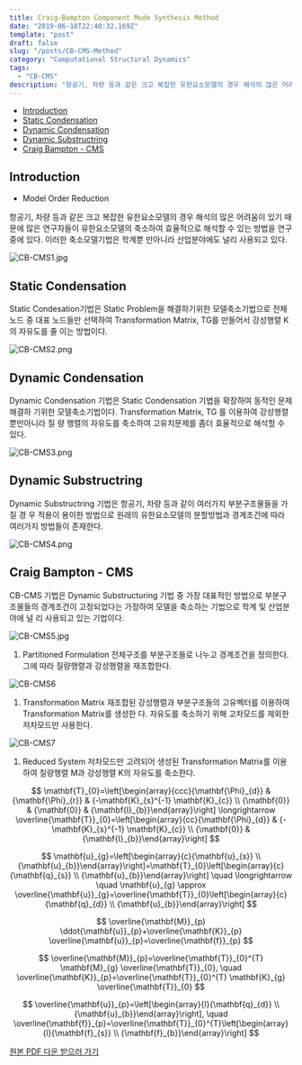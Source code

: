 ```yaml
---
title: Craig-Bampton Component Mode Synthesis Method
date: "2019-06-18T22:40:32.169Z"
template: "post"
draft: false
slug: "/posts/CB-CMS-Method"
category: "Computational Structural Dynamics"
tags:
  - "CB-CMS"
description: "항공기, 차량 등과 같은 크고 복잡한 유한요소모델의 경우 해석의 많은 어려움이 있기 때문에 많은 연구자들이 유한요소모델의 축소하여 효율적으로 해석할 수 축소모델기법을 활용한다. 본 글에서는 축소모델기법에 대한 이론내용을 살펴보고자 한다."
---
```


- [Introduction](#Introduction)
- [Static Condensation](#Static-Condensation)
- [Dynamic Condensation](#Dynamic-Condensation)
- [Dynamic Substructring](#Dynamic-Substructring)
- [Craig Bampton - CMS](#Craig-Bampton---CMS)

## Introduction

- Model Order Reduction

항공기, 차량 등과 같은 크고 복잡한 유한요소모델의 경우 해석의 많은 어려움이 있기 때 문에 많은 연구자들이 유한요소모델의 축소하여 효율적으로 해석할 수 있는 방법을 연구 중에 있다. 이러한 축소모델기법은 학계뿐 만아니라 산업분야에도 널리 사용되고 있다.

![CB-CMS1.jpg](/media/POST/CB_CMS_Method/CB-CMS1.jpg)

## Static Condensation

Static Condesation기법은 Static Problem을 해결하기위한 모델축소기법으로 전체 노드 중 대표 노드들만 선택하여 Transformation Matrix, TG를 만들어서 강성행렬 K의 자유도를 줄 이는 방법이다.

![CB-CMS2.png](/media/POST/CB_CMS_Method/CB-CMS2.png)

## Dynamic Condensation

Dynamic Condensation 기법은 Static Condensation 기법을 확장하여 동적인 문제 해결하 기위한 모델축소기법이다. Transformation Matrix, TG 를 이용하여 강성행렬 뿐만아니라 질 량 행렬의 자유도를 축소하여 고유치문제를 좀더 효율적으로 해석할 수 있다.

![CB-CMS3.png](/media/POST/CB_CMS_Method/CB-CMS3.png)

## Dynamic Substructring

Dynamic Substructring 기법은 항공기, 차량 등과 같이 여러가지 부분구조물들을 가질 경 우 적용이 용이한 방법으로 원래의 유한요소모델의 분할방법과 경계조건에 따라 여러가지 방법들이 존재한다.

![CB-CMS4.png](/media/POST/CB_CMS_Method/CB-CMS4.png)

## Craig Bampton - CMS

CB-CMS 기법은 Dynamic Substructuring 기법 중 가장 대표적인 방법으로 부분구조물들의 경계조건이 고정되었다는 가정하여 모델을 축소하는 기법으로 학계 및 산업분야에 널 리 사용되고 있는 기법이다.

![CB-CMS5.jpg](/media/POST/CB_CMS_Method/CB-CMS5.jpg)

1. Partitioned Formulation
   전체구조를 부분구조들로 나누고 경계조건을 정의한다. 그에 따라 질량행렬과 강성행렬을 재조합한다.

![CB-CMS6](/media/POST/CB_CMS_Method/CB-CMS6.png)

1. Transformation Matrix
   재조합된 강성행렬과 부분구조들의 고유벡터를 이용하여 Transformation Matrix를 생성한 다. 자유도를 축소하기 위해 고차모드를 제외한 저차모드만 사용한다.

![CB-CMS7](/media/POST/CB_CMS_Method/CB-CMS7.png)

1. Reduced System
   저차모드만 고려되어 생성된 Transformation Matrix를 이용하여 질량행렬 M과 강성행렬 K의 자유도를 축소한다.

$$
\mathbf{T}_{0}=\left[\begin{array}{ccc}{\mathbf{\Phi}_{d}} & {\mathbf{\Phi}_{r}} & {-\mathbf{K}_{s}^{-1} \mathbf{K}_{c}} \\ {\mathbf{0}} & {\mathbf{0}} & {\mathbf{I}_{b}}\end{array}\right] \longrightarrow \overline{\mathbf{T}}_{0}=\left[\begin{array}{cc}{\mathbf{\Phi}_{d}} & {-\mathbf{K}_{s}^{-1} \mathbf{K}_{c}} \\ {\mathbf{0}} & {\mathbf{I}_{b}}\end{array}\right]
$$

$$
\mathbf{u}_{g}=\left[\begin{array}{c}{\mathbf{u}_{s}} \\ {\mathbf{u}_{b}}\end{array}\right]=\mathbf{T}_{0}\left[\begin{array}{c}{\mathbf{q}_{s}} \\ {\mathbf{u}_{b}}\end{array}\right] \quad \longrightarrow \quad \mathbf{u}_{g} \approx \overline{\mathbf{u}}_{g}=\overline{\mathbf{T}}_{0}\left[\begin{array}{c}{\mathbf{q}_{d}} \\ {\mathbf{u}_{b}}\end{array}\right]
$$

$$
\overline{\mathbf{M}}_{p} \ddot{\mathbf{u}}_{p}+\overline{\mathbf{K}}_{p} \overline{\mathbf{u}}_{p}=\overline{\mathbf{f}}_{p}
$$

$$
\overline{\mathbf{M}}_{p}=\overline{\mathbf{T}}_{0}^{T} \mathbf{M}_{g} \overline{\mathbf{T}}_{0}, \quad \overline{\mathbf{K}}_{p}=\overline{\mathbf{T}}_{0}^{T} \mathbf{K}_{g} \overline{\mathbf{T}}_{0}
$$

$$
\overline{\mathbf{u}}_{p}=\left[\begin{array}{l}{\mathbf{q}_{d}} \\ {\mathbf{u}_{b}}\end{array}\right], \quad \overline{\mathbf{f}}_{p}=\overline{\mathbf{T}}_{0}^{T}\left[\begin{array}{l}{\mathbf{f}_{s}} \\ {\mathbf{f}_{b}}\end{array}\right]
$$

[원본 PDF 다운 받으러 가기](https://www.edison.re.kr/web/csd/contents?p_p_id=edisoncontent_WAR_edisoncontent2016portlet&p_p_lifecycle=0&p_p_state=maximized&p_p_mode=view&p_p_col_id=column-1&p_p_col_count=1&_edisoncontent_WAR_edisoncontent2016portlet_myaction=generalModifyView&_edisoncontent_WAR_edisoncontent2016portlet_contentDiv=2001002&_edisoncontent_WAR_edisoncontent2016portlet_contentSeq=31203)
